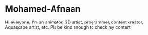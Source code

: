 # Mohamed-Afnaan
Hi everyone, I'm an animator, 3D artist, programmer, content creator, Aquascape artist, etc. Pls be kind enough to check my content 
